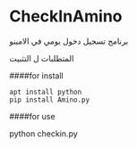# CheckInAmino

برنامج تسجيل دخول يومي في الامينو 

المتطلبات ل التثبيت 

####for install 
```
apt install python
pip install Amino.py
```
####for use

python checkin.py
